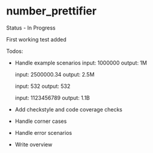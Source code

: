 number_prettifier
=================

Status - In Progress

First working test added



Todos:

* Handle example scenarios
    input: 1000000
    output: 1M

    input: 2500000.34
    output: 2.5M

    input: 532
    output: 532

    input: 1123456789
    output: 1.1B

* Add checkstyle and code coverage checks
* Handle corner cases
* Handle error scenarios
* Write overview